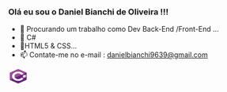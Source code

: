### Olá eu sou o Daniel Bianchi de Oliveira !!!



- 🔭 Procurando um trabalho como Dev Back-End /Front-End  ...
- 🌱 C#
-  🌱HTML5 & CSS...
- 📫 Contate-me no e-mail : danielbianchi9639@gmail.com

<img align="center" alt="Rafa-Csharp" height="30" width="40" src="https://raw.githubusercontent.com/devicons/devicon/master/icons/csharp/csharp-original.svg" style="max-width: 100%;">


